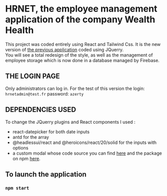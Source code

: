# HRNET, the employee management application of the company Wealth Health

This project was coded entirely using React and Tailwind Css. It is the new version of [the previous application](https://github.com/almoha73/P14_Front-end) coded using JQuerry.\
You will see a total redesign of the style, as well as the management of employee storage which is now done in a database managed by Firebase.

## THE LOGIN PAGE

Only administrators can log in.
For the test of this version the login: `hrnetadmin@test.fr` password: `azerty`

## DEPENDENCIES USED

To change the JQuerry plugins and React components I used :
- react-datepicker for both date inputs
- antd for the array
- @headlessui/react and @heroicons/react/20/solid for the inputs with options
-  a custom modal whose code source you can find [here](https://github.com/almoha73/modal-agnes-p14) and the package on npm [here](https://www.npmjs.com/package/modalagnes73).





## To launch the application
### `npm start`




